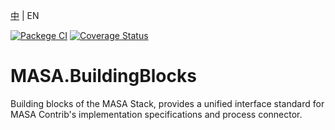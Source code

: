 [中](README.zh-CN.md) | EN

[![Packege CI](https://github.com/MIXVII/MASA.BuildingBlocks/actions/workflows/packge.yml/badge.svg)](https://github.com/MIXVII/MASA.BuildingBlocks/actions/workflows/packge.yml)
[![Coverage Status](https://coveralls.io/repos/github/MIXVII/MASA.BuildingBlocks/badge.svg)](https://coveralls.io/github/MIXVII/MASA.BuildingBlocks)

# MASA.BuildingBlocks
Building blocks of the MASA Stack, provides a unified interface standard for MASA Contrib's implementation specifications and process connector.  
